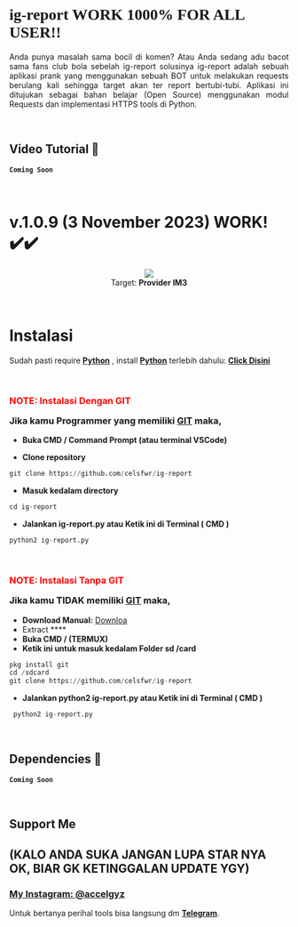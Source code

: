 # <a style="font-family:cursive">ig-report WORK 1000% FOR ALL USER!!</a>
<p align="justify">Anda punya masalah sama bocil di komen? Atau Anda sedang adu bacot sama fans club bola sebelah </b>ig-report</b> solusinya </b>ig-report</b> adalah sebuah aplikasi prank yang menggunakan sebuah BOT untuk melakukan requests berulang kali sehingga target akan ter report bertubi-tubi. Aplikasi ini ditujukan sebagai bahan belajar (Open Source) menggunakan modul Requests dan implementasi HTTPS tools di Python.</p>
<br>


## Video Tutorial 🚀
**`Coming Soon`**

<br>


# v.1.0.9 (**3 November 2023**) WORK! ✔️✔️
<p align="center">
    <a>
        <img src="https://telegra.ph/file/9a0918ad39ddc8efd986e.png">
    </a><br>
    Target: <b>Provider IM3</b> 
</p>
<br>

# Instalasi
Sudah pasti require <b>[Python](https://www.python.org/downloads/)</b> , install <b>[Python](https://www.python.org/downloads/)</b> terlebih dahulu: <b>[Click Disini](https://www.python.org/downloads/)</b>

<br>

### <p style="color:red">NOTE: Instalasi Dengan GIT</p> Jika kamu Programmer yang memiliki [GIT](https://git-scm.com/downloads) maka,

- **Buka CMD / Command Prompt (atau terminal VSCode)**

- **Clone repository**
```python
git clone https://github.com/celsfwr/ig-report
```
- **Masuk kedalam directory**
```python
cd ig-report
```
- **Jalankan ig-report.py atau Ketik ini di Terminal ( CMD )**
```python
python2 ig-report.py
```
<br>

### <p style="color:red">NOTE: Instalasi Tanpa GIT</p> Jika kamu **TIDAK** memiliki [GIT](https://git-scm.com/downloads) maka,
- **Download Manual:**
[Downloa ](https://github.com/celsfwr/ig-report) <br>
- Extract ****
- **Buka CMD / (TERMUX)**
- **Ketik ini untuk masuk kedalam Folder sd /card**
```python
pkg install git
cd /sdcard
git clone https://github.com/celsfwr/ig-report
```
- **Jalankan python2 ig-report.py atau Ketik ini di Terminal ( CMD )**
```python
 python2 ig-report.py
```
<br>

## Dependencies 🚀
**`Coming Soon`**
<br>

<br>


## Support Me 
## (KALO ANDA SUKA JANGAN LUPA STAR NYA OK, BIAR GK KETINGGALAN UPDATE YGY)
### [**My Instagram: @accelgyz**](https://www.instagram.com/accelgyz)    
Untuk bertanya perihal tools bisa langsung dm [**Telegram**](https://t.me/AccelGoodBase).
